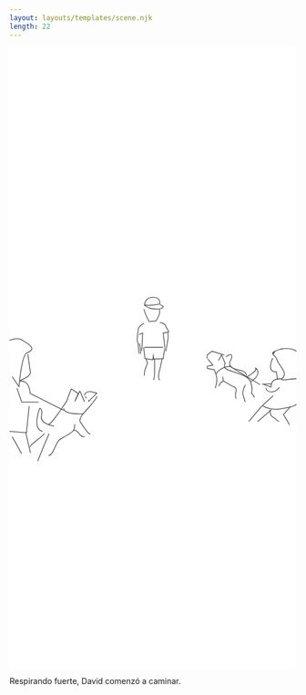 ```yaml
---
layout: layouts/templates/scene.njk
length: 22
---
```

<svg class="grow-0 h-full" xmlns="http://www.w3.org/2000/svg" xml:space="preserve" stroke-miterlimit="10" viewBox="0 0 390 844">
<g class="outer">
</g>
<g class="inner">
<path fill="#fff" d="M0 0h390v844H0V0Z"/><clipPath id="a"><path d="M0 0h390v844H0z"/></clipPath><g clip-path="url(#a)"><g fill="none" stroke="#4b4b4b" stroke-linecap="butt"><path d="m284.067 425.448 4.037-7.676 5.047 11.514s-3.644 4.883 2.019 8.06c5.662 3.176 28.543 6.903 32.292 16.502 3.749 9.6 1.514 15.352 1.514 15.352l4.036 6.141M269.433 423.144l7.064 8.443-7.565 1.537-.197 2.911 9.78 2.077s.193.457 2.525 7.677c2.331 7.22-1.514 16.887-1.514 16.887M289.537 447.3s2.144 6.516-.426 6.931c-2.57.415-4.541 6.14-4.541 6.14M290.625 453.079s9.421 5.823 15.137 8.444c5.715 2.62-1.567 10.674 2.522 15.735"/><path d="M320.901 458.454c-2.726 3.315-4.035 11.514-4.035 11.514l3.53 11.897M322.919 447.324s14.376-7.847 11.603-11.131c-2.773-3.285 12.323 5.59-6.557 18.039M294.663 420.843s1.104-3.05 5.55-3.455c4.447-.404 0 8.444 0 8.444s-3.65 4.71 2.521 9.209c6.171 4.499 17.047 1.615 19.682 10.364M268.426 422.761l.309-4.989 6.528-5.082 16.747 5.181"/><path d="M280.535 443.486s6.617-10.649 20.185-9.978"/></g><path fill="none" stroke="#4b4b4b" stroke-linecap="butt" d="M370.839 450.369s-6.478-.766-10.944 1.422c-4.465 2.187-4.377 9.592-4.377 9.592l-10.946-3.91 10.946-.709M348.715 462.464s.085 5.607 7.054 5.522c6.968-.085 11.162-6.35 11.162-6.35M358.361 473.243l-14.743 13.429s9.493 5.852 20.829 4.882c3.3-.283 23.166-3.241 25.553-6.706 5.812-8.435 10.03-34.408 0-34.608"/><path fill="#4b4b4b" d="M377.656 408.531a35.98 35.98 0 0 0-7.25.469c-1.608.267-.012.004-10.062 3.219-.011.005.01.025 0 .031-1.964 1.217-1.337.725-1.938 1.219-3.172 2.608 1.034 5.638 2.782 7.562.389.43.775.9 1.062 1.407.489.863.755 1.757 1.094 2.687.458 1.257.987 2.451 1.687 3.594 2.311 3.773 5.289 7.176 7.094 11.25.551 1.243 1.058 2.671.969 4.062-.067 1.042-.703 2.599-1.188 3.531-.166.32-.294.555-.562.782-.767.648-2.753 1.468-2 2.781.738 1.288 3.539 1.058 4.812 1.031 1.656-.034 3.233-.534 4.875-.687 3.758-.35 7.54-.517 11.281-1.031 1.945-.268 4.242-.499 6-1.5 1.664-.948 1.045-2.312.626-3.782-.216-.755-.268-1.539-.407-2.312-.587-3.275-1.29-6.469-.843-9.813.337-2.523 1.025-5.006 1.093-7.562.059-2.201-.313-4.452-1.125-6.5-2.912-7.345-10.524-10.143-18-10.438Zm.782 1.094c7.083.464 14.179 3.321 16.531 10.531.551 1.69.796 3.504.75 5.282-.066 2.517-.766 4.951-1.094 7.437-.531 4.026.458 8.029 1.187 11.969.228 1.231 1.309 2.55-.187 3.281-1.115.545-2.455.787-3.656 1-1.882.334-3.786.539-5.688.719-2.035.193-4.086.341-6.125.5-.823.064-1.654.112-2.468.25-.952.161-1.88.421-2.844.5-.775.063-1.567.045-2.344.031-.478-.009-2.094-.022-2.312-.594-.052-.135.562-.516.624-.562.498-.362 1.051-.667 1.469-1.125.716-.784.99-1.933 1.344-2.906.137-.378.321-.762.406-1.157.674-3.105-1.674-6.829-3.219-9.281-1.152-1.829-2.41-3.587-3.624-5.375-.552-.811-1.163-1.633-1.626-2.5a22.117 22.117 0 0 1-1.281-2.844c-.397-1.093-.704-2.172-1.343-3.156-.977-1.502-2.431-2.621-3.594-3.969-1.226-1.419.011-.034 1.468-4.5 6.044-2.304 3.973-1.734 6.063-2.312 1.53-.423 3.084-.718 4.656-.938 2.183-.305 4.545-.436 6.907-.281Z"/><path fill="none" stroke="#4b4b4b" stroke-linecap="butt" d="M357.783 422s-9.521 19.456 4.904 18.664l1.634 10.94M342.916 487.293l-17.712 21.025M337.122 508.318l19.042-16.136M382.281 487.783l-9.933 10.758 8.28 14.178M353.683 492.184l1.653 7.821 10.77 8.313M298.167 432.346l42.37 25.792"/><path fill="#4b4b4b" d="M84.469 463.656c-.34-.111-.687-.076-1 .282-.298.339-.43.833-.594 1.25-.2.51-.393 1.02-.594 1.531-.2.51-.393 1.021-.594 1.531-.8 2.042-1.605 4.083-2.406 6.125-.204.521-.456 1.029-.625 1.563-.12.378-.095.77-.187 1.156a11.29 11.29 0 0 1-.844 2.312c-1.869 3.817-4.686 7.029-7 10.563-3.099 4.731-6.359 9.349-9.875 13.781-2.304 2.904-4.682 5.891-7.594 8.219-.217.173-.267.47-.093.687a.52.52 0 0 0 .718.094c3.316-2.652 6.004-6.105 8.594-9.438 3.216-4.137 6.222-8.43 9.094-12.812 2.339-3.569 5.171-6.77 7.062-10.625.392-.799.73-1.665.938-2.531.086-.362.042-.74.156-1.094.333-1.033.821-2.021 1.219-3.031.602-1.531 1.179-3.063 1.781-4.594.2-.51.424-1.021.625-1.531.2-.51.393-1.021.594-1.532.11-.278.193-.661.375-.906.182.088.367.232.531.344.423.29.827.585 1.25.875.782.535 1.562 1.058 2.344 1.594l1.187.812c.782.536 1.562 1.059 2.344 1.594.193.132.748.367.75.625.003.285-.23.645-.344.906-.195.448-.398.896-.594 1.344-.781 1.791-1.561 3.553-2.343 5.344l-.75 1.718c-.006.014-.026.136-.063.219-.02.047-.007.068-.031.125-.017.034-.045.06-.063.094-.003.007.006.021 0 .031-.07.18-.16.356-.124.375.287.157.617.213.937.282.016.003.053-.076.094-.157l.031-.062c.018-.043.044-.082.063-.125.187-.378.377-.747.562-1.125.581-1.188 1.17-2.375 1.75-3.563.58-1.188 1.138-2.406 1.719-3.594.29-.593.584-1.187.875-1.781.314-.642.654-1.263.969-1.906.101-.208.179-.417.28-.625.09.209.162.416.25.625.268.629.546 1.277.813 1.906.253.594.497 1.188.75 1.781.506 1.188 1.026 2.375 1.531 3.563.759 1.782 1.492 3.562 2.251 5.344.114.27.448.396.718.281a.558.558 0 0 0 .282-.719c-1.517-3.563-3.046-7.124-4.563-10.687-.253-.594-.497-1.188-.75-1.782-.252-.592-.543-1.762-1.375-1.656-.694.089-.952 1.111-1.219 1.656l-.812 1.657c-.23-.403-.623-.68-1-.938l-1.188-.812c-1.564-1.07-3.123-2.15-4.687-3.219-.391-.267-.765-.514-1.156-.781-.295-.202-.63-.452-.97-.563ZM110.188 467.281c-3.163-.278-6.233.251-8.188 3.281a6.585 6.585 0 0 0-.781 1.626c-.081.265.047.544.312.624.266.081.545-.046.625-.312.035.059.06.068.094.125-.021-.04-.041-.12-.062-.156-.042-.071.159-.471.187-.531.209-.454.465-.894.781-1.282 1.289-1.581 3.013-2.342 5.032-2.406 2.455-.078 4.922.477 7.281 1.094.735.192 1.461.398 2.187.625.022.006.042.024.063.031-.122.12-.254.223-.375.344-.618.611-1.257 1.232-1.875 1.844-1.894 1.873-3.764 3.749-5.657 5.624-.473.469-.891 1.788-1.437 1.407-2.505-1.748.013 0-1.406 1.406a.53.53 0 1 0 .75.75c3.309-3.284 6.599-6.557 9.906-9.844.407-.405.818-.808 1.219-1.219.088-.09.387-.332.344-.468-.069-.216-.229-.399-.344-.594-.077-.13-.75-.243-.875-.281-.388-.12-.849-.24-1.219-.344a45.877 45.877 0 0 0-3.406-.844c-1.034-.207-2.102-.407-3.156-.5Zm-7.938 5.344c.751 1.452 1.219 5.015 2.312 3.937 1.302-1.282.02-.08-2.312-3.937ZM118.688 473.875c-.278.007-.508.222-.5.5.042.663-.93 1.914-1.282 2.437-1.244 1.852-2.635 3.638-4.031 5.376a266.562 266.562 0 0 1-3.844 4.656c-.569.676-1.143 1.407-1.75 2.031-2.955 3.042-5.866 6.214-8.469 9.563-1.583 2.038-2.938 4.395-3.5 6.937-.177.802-.273 1.62-.156 2.437.203 1.407 1.255 2.298 2.031 3.407 1.55 2.21 2.983 4.508 4.532 6.719 1.375 1.962 2.768 3.961 4.437 5.687.833.861 1.773 1.729 2.938 2.094.28.087.569-.095.656-.375a.518.518 0 0 0-.344-.656c-1.241-.381-2.247-1.496-3.062-2.438-1.587-1.834-3.007-3.812-4.375-5.812-1.383-2.021-2.667-4.104-4.094-6.094-.624-.871-1.523-1.578-1.688-2.688-.195-1.316.243-2.696.72-3.906.846-2.152 2.106-3.97 3.562-5.75 2.396-2.929 5.029-5.632 7.562-8.438 2.213-2.449 4.301-5.035 6.344-7.624 1.337-1.695 2.663-3.421 3.813-5.25.429-.683 1.008-1.504 1-2.344a.473.473 0 0 0-.5-.469ZM87.063 519.688c-.278.009-.478.253-.47.531.01.277.223.478.5.469.658-.023 1.296 0 1.938.156 2.671.649 4.23 3.212 5.875 5.187.323.388.603.809.969 1.157.358.339.79.614 1.188.906.415.306.771.712 1.25.906.53.215 1.153.188 1.718.281.527.088 1.036.165 1.563.25a.546.546 0 0 0 .625-.437.516.516 0 0 0-.438-.594c-.527-.085-1.066-.168-1.593-.25-.49-.076-1.01-.066-1.47-.25-.396-.159-.687-.494-1.03-.75-.362-.269-.766-.503-1.094-.812-.842-.793-1.526-1.847-2.25-2.75-2.022-2.522-3.955-4.111-7.281-4Z"/><path fill="#4b4b4b" d="M88.75 511.875c-.272-.053-.54.103-.594.375-.517 2.652-.197 5.629-1.75 7.969-.48.724-1.261 1.318-1.937 1.843-1.35 1.049-2.804 1.967-4.25 2.876-2.64 1.658-5.322 3.218-8 4.812-1.8 1.071-3.84 2.081-5.375 3.531-1.047.989-1.816 2.311-2.5 3.563-2.38 4.351-3.988 9.105-6.688 13.281-1.035 1.601-2.278 3.483-4.281 3.875-.288.057-.495.337-.438.625a.524.524 0 0 0 .626.406c2.659-.534 4.309-3.139 5.593-5.312 2.438-4.125 4.015-8.68 6.375-12.844.565-.996 1.194-2.048 2.031-2.844 1.472-1.398 3.43-2.374 5.157-3.406 3.323-1.986 6.716-3.88 9.937-6.031 1.525-1.019 3.209-2.117 4.375-3.563 1.929-2.39 1.57-5.752 2.125-8.593.053-.273-.134-.51-.406-.563ZM53.656 524.75A.493.493 0 0 0 53 525c-5.175 12.133-10.161 24.342-15.125 36.562-.11.272.01.578.281.688.272.11.578-.01.688-.281 4.954-12.218 9.924-24.434 15.093-36.563a.506.506 0 0 0-.28-.656ZM47.469 524.031c-.243-.134-.553-.024-.688.219-.666 1.208-1.708 2.175-2.718 3.094-1.201 1.092-2.48 2.115-3.75 3.125-2.772 2.203-5.677 4.291-8.313 6.656-.852.764-1.871 1.515-2.625 2.375-.703.802-1.247 1.701-1.875 2.562-.173.237-.143.578.094.75a.543.543 0 0 0 .75-.124c.61-.837 1.163-1.72 1.843-2.5.724-.83 1.713-1.544 2.532-2.282 2.94-2.649 6.183-4.967 9.25-7.468 1.997-1.63 4.408-3.41 5.687-5.719a.505.505 0 0 0-.187-.688Z"/><path fill="none" stroke="#4b4b4b" stroke-linecap="butt" d="M60.508 514.495s-19.293-2.605-17.2-13.556c2.091-10.95-2.346-10.702-2.346-10.702s-10.894 28.18 3.906 31.393M101.228 497.662s-27.756 2.212-27.63-7.368"/><path fill="none" stroke="#4b4b4b" stroke-linecap="butt" d="m73.594 493.057-45.676-23.025s-.331-16.528-11.426-16.578c-11.096-.051 16.164-4.3 11.426-14.737l-3.137-22.104M26.623 487.531l-3.684 35.919-23.946-1.842M22.014 523.446l6.454 27.634M3.598 528.976l12.894 23.025M10.045 463.122l6.447 18.743h23.023"/><path fill="none" stroke="#4b4b4b" stroke-linecap="butt" d="m3.598 447.278 9.21 13.591s3.368-43.274 10.968-46.066c15.739-5.783-1.088-13.467-7.284-17.559-6.196-4.092-17.5 1.189-17.5 1.189"/><path fill="#4b4b4b" d="M211.281 408.562a.492.492 0 0 0-.593.376c-.979 4.424-1.747 8.856-2.376 13.343-.04.291.148.585.438.625.29.041.553-.178.594-.468.617-4.461 1.343-8.883 2.312-13.282a.493.493 0 0 0-.375-.594Z"/><path fill="none" stroke="#4b4b4b" stroke-linecap="butt" d="M204.207 355.442s-.696 1.423-.237 4.293c.459 2.87-4.909 11.895-4.909 11.895l-9.51.609s-7.056-14.382-6.727-16.797"/><g fill="none" stroke="#4b4b4b" stroke-linecap="butt"><path d="m190.291 354.214-6.887-3.889s0-10.253 10.394-10.871c4.782-.284 11.206.405 10.434 9.009-.058.65 4.6 3.299 4.6 3.299s.464 6.258-18.541 2.452Z"/><path d="M183.404 349.478s3.446 2.412 20.789-.905"/></g><path fill="none" stroke="#4b4b4b" stroke-linecap="butt" d="m182.206 407.422 1.884 15.193 10.725 1.8.616-5.504.615 4.548 13.225-.718M182.824 374.634s-5.314 2.971-6.921 5.705c-1.606 2.735-2.946 18.13-1.845 19.665 1.102 1.534 1.437 13.835 1.845 15.915"/><path fill="none" stroke="#4b4b4b" stroke-linecap="butt" d="m179.748 412.21 1.229-24.413-5.074 2.274M204.179 373.967c2.448-.881 8.326 2.501 8.219 5.052-.041.979 5.501 7.369 3.517 7.841-2.104.501-7.082.937-7.082.937l2.333 20.344M208.833 407.422h-25.429"/><path fill="none" stroke="#4b4b4b" stroke-linecap="butt" d="m215.3 387.409.315 7.019-3.142 18.527M197.082 423.903s.642 25.65-1.344 28.071M207.447 423.061l-3.24 14.877s-3.65 10.896 0 14.036M185.458 423.061l2.198 5.895s-5.836 12.202-4.252 16.954M176.364 402.158s2.721 9.424 1.231 14.121"/></g>
</g>
</svg>

Respirando fuerte, David comenzó a caminar.